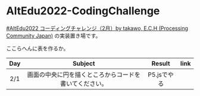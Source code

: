 # AltEdu2022-CodingChallenge

[#AltEdu2022 コーディングチャレンジ（2月）by takawo, E.C.H (Processing Community Japan)](https://docs.google.com/spreadsheets/d/1tnHvc040wwZL30wmIuJCxqB2ywylfauuEGJqrVGz5L0/edit#gid=1527165721) の実装置き場です。

ここらへんに表を作るか。

|Day|Subject|Result|link|
|:---:|:---:|:---:|:---:|
|2/1|画面の中央に円を描くところからコードを書いてください。|P5.jsでやる|


